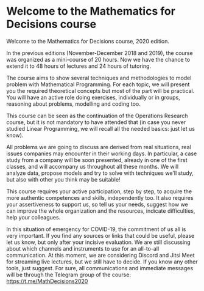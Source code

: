 # Welcome to the Mathematics for Decisions course #

Welcome to the Mathematics for Decisions course, 2020 edition.

In the previous editions (November-December 2018 and 2019), the course was organized as a mini-course of 20 hours.
Now we have the chance to extend it to 48 hours of lectures and 24 hours of tutoring.

The course aims to show several techniques and methodologies to model problem with Mathematical Programming.
For each topic, we will present you the required theoretical concepts but most of the part will be practical. You will have an active role doing exercises, individually or in groups, reasoning about problems, modelling and coding too.

This course can be seen as the continuation of the Operations Research course, but it is not mandatory to have attended that (in case you never studied Linear Programming, we will recall all the needed basics: just let us know).

All problems we are going to discuss are derived from real situations, real issues companies may encounter in their working days. In particular, a case study from a company will be soon presented, already in one of the first classes, and will accompany us throughout all these months. We will analyze data, propose models and try to solve with techniques we'll study, but also with other you think may be suitable!

This course requires your active participation, step by step, to acquire the more authentic competences and skills, independently too.
It also requires your assertiveness to support us, so tell us your needs, suggest how we can improve the whole organization and the resources, indicate difficulties, help your colleagues.

In this situation of emergency for COVID-19, the commitment of us all is very important.
If you find any sources or links that could be useful, please let us know, but only after your incisive evaluation. 
We are still discussing about which channels and instruments to use for an all-to-all communication. At this moment, we are considering Discord and Jitsi Meet for streaming live lectures, but we still have to decide. If you know any other tools, just suggest.
For sure, all communications and immediate messages will be through the Telegram group of the course:
https://t.me/MathDecisions2020
